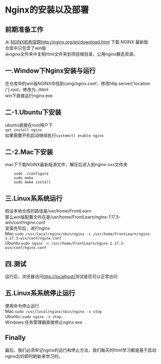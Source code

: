 # Nginx的安装以及部署
## 前期准备工作  
从 [NGINX机构官网http://nginx.org/en/download.html](http://nginx.org/en/download.html) 下载 NGINX 最新版  
仓库中只包含了win版  
从nginx文件夹中复制html文件夹到项目根目录，公用nginx静态资源。  
## 一.Window下Nginx安装与运行  
在仓库中的win版NGINX中找到cong/nginx.conf，修改http.server['location /'].root，修改为../html  
win下直接运行nginx.exe  
## 二-1.Ubuntu下安装  
ubuntu直接在root用户下  
`apt install nginx`  
如果需要开机启动继续执行`systemctl enable nginx`  
## 二-2.Mac下安装  
mac下下载NGINX最新版源文件，解压后进入到nginx-xxx文件夹  
```
    sudo ./configure 
    sudo make
    sudo make install
```  
## 三.Linux系系统运行  
假设本地仓库的路径是/usr/home/FrontLearn  
那么win版配置文件在是/usr/home/FrontLearn/nginx-1.17.3-win/conf/nginx.conf  
安装完毕后，进行nginx  
Mac:`sudo /usr/local/nginx/sbin/nginx -c /usr/home/FrontLearn/nginx-1.17.3-win/conf/nginx.conf`  
Ubuntu:`sudo nginx -c /usr/home/FrontLearn/nginx-1.17.3-win/conf/nginx.conf`  
## 四.测试  
运行后，浏览器访问[http://localhost/](http://localhost/)测试是否可以正常访问  
## 五.Linux系系统停止运行  
使用命令停止运行  
Mac:`sudo /usr/local/nginx/sbin/nginx -s stop`  
Ubuntu::`sudo nginx -s stop`  
Windows:任务管理器直接停止nginx.exe
## Finally  
最后，我们必须牢记nginx的运行和停止方法，我们每天的html学习都是基于启动nginx后的即时刷新来学习的。
